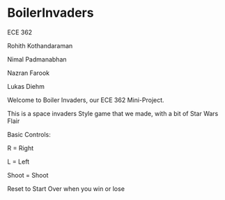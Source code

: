# BoilerInvaders
ECE 362 

Rohith Kothandaraman

Nimal Padmanabhan

Nazran Farook

Lukas Diehm

Welcome to Boiler Invaders, our ECE 362 Mini-Project.

This is a space invaders Style game that we made, with a bit of Star Wars Flair

Basic Controls:

R = Right

L = Left

Shoot = Shoot

Reset to Start Over when you win or lose



